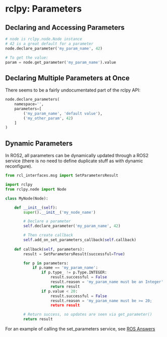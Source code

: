 # rclpy: Parameters

## Declaring and Accessing Parameters

```python
# node is rclpy.node.Node instance
# 42 is a great default for a parameter
node.declare_parameter('my_param_name', 42)

# To get the value:
param = node.get_parameter('my_param_name').value
```

## Declaring Multiple Parameters at Once

There seems to be a fairly undocumentated part of the rclpy API:

```python
node.declare_parameters(
    namespace='',
    parameters=[
        ('my_param_name', 'default value'),
        ('my_other_param', 42)
    ]
)
```

## Dynamic Parameters

In ROS2, all parameters can be dynamically updated through a ROS2 service
(there is no need to define duplicate stuff as with dynamic reconfigure).

```python
from rcl_interfaces.msg import SetParametersResult

import rclpy
from rclpy.node import Node

class MyNode(Node):

    def __init__(self):
        super().__init__('my_node_name')

        # Declare a parameter
        self.declare_parameter('my_param_name', 42)

        # Then create callback
        self.add_on_set_parameters_callback(self.callback)
    
    def callback(self, parameters):
        result = SetParametersResult(successful=True)

        for p in parameters:
            if p.name == 'my_param_name':
                if p.type_ != p.Type.INTEGER:
                    result.successful = False
                    result.reason = 'my_param_name must be an Integer'
                    return result
                if p.value < 20:
                    result.successful = False
                    result.reason = 'my_param_name must be >= 20;
                    return result

        # Return success, so updates are seen via get_parameter()
        return result
```

For an example of calling the set_parameters service, see
[ROS Answers](https://answers.ros.org/question/308541/ros2-rclpy-set-parameter-example/)
